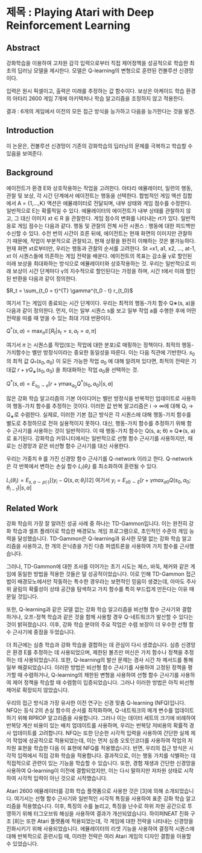 # 제목 : Playing Atari with Deep Reinforcement Learning
## Abstract
강화학습을 이용하여 고차원 감각 입력으로부터 직접 제어정책을 성공적으로 학습한 최초의 딥러닝 모델을 제시한다. 모델은 Q-learning의 변형으로 훈련된 컨볼루션 신경망이다.

입력은 원시 픽셀이고, 출력은 미래를 추정하는 값 함수이다. 보상은 아케이드 학습 환경의 아타리 2600 게임 7개에 아키텍처나 학습 알고리즘을 조정하지 않고 적용한다.

결과 : 6개의 게임에서 이전의 모든 접근 방식을 능가하고 다음을 능가한다는 것을 발견.

## Introduction
이 논문은, 컨볼루션 신경망이 기존의 강화학습의 딥러닝의 문제를 극복하고 학습할 수 있음을 보여준다.

## Background
에이전트가 환경 E와 상호작용하는 작업을 고려한다. 아타리 에뮬레이터, 일련의 행동, 관찰 및 보상, 각 시간 단계에서 에이전트는 행동을 선택한다.
합법적인 게임 액션 집합에서 A = {1,...,K} 액션은 에뮬레이터로 전달되며, 내부 상태와 게임 점수를 수정한다. 일반적으로 E는 확률적일 수 있다.
에뮬레이터의 에이전트가 내부 상태를 관찰하지 않고, 그 대신 이미지 xt ∈ R 을 관찰한다. 게임 점수의 변화를 나타내는 rt가 있다. 일반적응로 게임 점수는 다음과 같다.
행동 및 관찰의 전체 사전 시퀀스 : 행동에 대한 피드백만 수신할 수 있다. 수천 번의 시간이 흐른 뒤에, 에이전트는 현재 화면의 이미지만 관찰하기 때문에, 작업이 부분적으로 관찰되고, 현재 상황을 완전히 이해하는 것은 불가능하다. 현재 화면 xt로부터만, 우리는 행동과 관찰의 순서를 고려한다. 
St =x1, a1, x2, ..., at-1, xt 이 시퀀스들에 의존하는 게임 전략을 배운다. 
에이전트의 목표는 감소율 γ로 할인된 미래 보상을 최대화하는 방식으로 에뮬레이터와 상호작용하는 것.
우리는 일반적으로 미래 보상이 시간 단계마다 γ의 지수적으로 할인된다는 가정을 하며, 시간 t에서 미래 할인된 반환을 다음과 같이 정의한다.

$R_t = \sum_{t_0 = t}^{T} \gamma^{t_0 - t} r_{t_0}$

여기서 T는 게임이 종료되는 시간 단계이다.
우리는 최적의 행동-가치 함수 Q∗(s, a)을 다음과 같이 정의한다.
먼저, 이는 일부 시퀀스 s를 보고 일부 작업 a를 수행한 후에 어떤 전략을 따를 때 얻을 수 있는 최대 기대 반환이다.

$Q^*(s, a) = \max_{\pi} \mathbb{E} [R_t|s_t = s, a_t = a, \pi]$

여기서 $\pi$ 는 시퀀스를 작업(또는 작업에 대한 분포)로 매핑하는 정책이다.
최적의 행동-가치함수는 벨만 방정식이라는 중요한 동일성을 따른다. 이는 다음 직관에 기반한다.
$s_0$ 의 최적 값 $Q_*(s_0,a_0)$ 이 모든 가능한 작업 $a_0$ 에 대해 알려져 있다면, 
최적의 전략은 기대값  $r + γQ_∗(s_0, a_0)$ 을 최대화하는 작업 $a_0$을 선택하는 것.

$Q^*(s, a) = E_{s_0 \sim \epsilon} [r + \gamma \max_{a_0} Q^*(s_0, a_0) | s, a]$

많은 강화 학습 알고리즘의 기본 아이디어는 벨만 방정식을 반복적인 업데이트로 사용하여 행동-가치 함수를 추정하는 것이다.
이러한 값 반복 알고리즘은 i → ∞에 대해 $Q_i$ → $Q_∗$로 수렴한다.
실제로, 이러한 기본 접근 방식은 각 시퀀스에 대해 행동-가치 함수를 별도로 추정하므로 전혀 실용적이지 못하다.
대신, 행동-가치 함수를 추정하기 위해 함수 근사기를 사용하는 것이 일반적이다. 
이 때 행동-가치 함수는 Q(s, a; θ) ≈ Q∗(s, a) 로 표기된다.
강화학습 커뮤니티에서는 일반적으로 선형 함수 근사기를 사용하지만, 때로는 신경망과 같은 비선형 함수 근사기를 대신 사용한다.

우리는 가중치 θ 를 가진 신경망 함수 근사기를 Q-network 이라고 한다. Q-network은 각 반복에서 변하는 손실 함수 $L_i(θ_i)$ 를 최소화하여 훈련될 수 있다.

$L_i (θ_i) = E_{s,a∼ρ(·)}[(y_i − Q (s, a; θ_i))2]$ 
여기서 $y_i = E_{s0∼E} [r + γ max_{a0} Q(s_0, a_0; θ_{i−1})|s, a]$

## Related Work

강화 학습의 가장 잘 알려진 성공 사례 중 하나는 TD-Gammon입니다. 이는 완전히 강화 학습과 셀프 플레이로 학습한 배경모노 게임 프로그램으로, 초인적인 수준의 게임 능력을 달성했습니다. TD-Gammon은 Q-learning과 유사한 모델 없는 강화 학습 알고리즘을 사용하고, 한 개의 은닉층을 가진 다층 퍼셉트론을 사용하여 가치 함수를 근사했습니다.

그러나, TD-Gammon에 대한 조사를 이어가는 초기 시도는 체스, 바둑, 체커와 같은 게임에 동일한 방법을 적용한 것들은 덜 성공적이었습니다. 이로 인해 TD-Gammon 접근법이 배경모노에서만 작동하는 특수한 경우라는 보편적인 믿음이 생겼는데, 아마도 주사위 굴림의 확률성이 상태 공간을 탐색하고 가치 함수를 특히 부드럽게 만든다는 이유 때문일 것입니다.

또한, Q-learning과 같은 모델 없는 강화 학습 알고리즘을 비선형 함수 근사기와 결합하거나, 오프-정책 학습과 같은 것을 함께 사용할 경우 Q-네트워크가 발산할 수 있다는 것이 밝혀졌습니다. 이후, 강화 학습 분야의 주요 작업은 수렴 보장이 더 우수한 선형 함수 근사기에 중점을 두었습니다.

더 최근에는 심층 학습과 강화 학습을 결합하는 데 관심이 다시 생겼습니다. 심층 신경망은 환경 E를 추정하는 데 사용되었으며, 제한된 볼츠만 머신은 가치 함수나 정책을 추정하는 데 사용되었습니다. 또한, Q-learning의 발산 문제는 경사 시간 차 메서드를 통해 일부 해결되었습니다. 이러한 방법은 비선형 함수 근사기를 사용하여 고정된 정책을 평가할 때 수렴하거나, Q-learning의 제한된 변형을 사용하여 선형 함수 근사기를 사용하여 제어 정책을 학습할 때 수렴함이 입증되었습니다. 그러나 이러한 방법은 아직 비선형 제어로 확장되지 않았습니다.

우리의 접근 방식과 가장 유사한 이전 연구는 신경 맞춤 Q-learning (NFQ)입니다. NFQ는 등식 2의 손실 함수의 순서를 최적화하며, Q-네트워크의 매개 변수를 업데이트하기 위해 RPROP 알고리즘을 사용합니다. 그러나 이는 데이터 세트의 크기에 비례하여 반복당 계산 비용이 있는 배치 업데이트를 사용하며, 우리는 반복당 저비용의 확률적 경사 업데이트를 고려합니다. NFQ는 또한 단순한 시각적 입력을 사용하여 간단한 실제 제어 작업에 성공적으로 적용되었는데, 이는 먼저 심층 오토인코더를 사용하여 작업의 저차원 표현을 학습한 다음 이 표현에 NFQ를 적용했습니다. 반면, 우리의 접근 방식은 시각적 입력에서 직접 강화 학습을 적용합니다. 결과적으로, 이는 행동 가치를 식별하는 데 직접적으로 관련이 있는 기능을 학습할 수 있습니다. 또한, 경험 재생과 간단한 신경망을 사용하여 Q-learning이 이전에 결합되었지만, 이는 다시 말하지만 저차원 상태로 시작하여 시각적 입력이 아닌 것으로 시작했습니다.

Atari 2600 에뮬레이터를 강화 학습 플랫폼으로 사용한 것은 [3]에 의해 소개되었습니다. 여기서는 선형 함수 근사기와 일반적인 시각적 특징을 사용하여 표준 강화 학습 알고리즘을 적용했습니다. 이후, 특징의 수를 늘리고, 특징을 난수로 하위 차원 공간으로 투영하기 위해 터그오브워 해싱을 사용하여 결과가 개선되었습니다. 하이퍼NEAT 진화 구조 [8]는 또한 Atari 플랫폼에 적용되었는데, 각 게임에 대한 전략을 나타내는 신경망을 진화시키기 위해 사용되었습니다. 에뮬레이터의 리셋 기능을 사용하여 결정적 시퀀스에 대해 반복적으로 훈련시킬 때, 이러한 전략은 여러 Atari 게임의 디자인 결함을 이용할 수 있었습니다.





